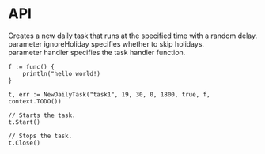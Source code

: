 # API


Creates a new daily task that runs at the specified time with a random delay.  
parameter ignoreHoliday specifies whether to skip holidays.  
parameter handler specifies the task handler function.  

```
f := func() {
    println("hello world!)
}

t, err := NewDailyTask("task1", 19, 30, 0, 1800, true, f, context.TODO())

// Starts the task.
t.Start()

// Stops the task.
t.Close()


```
